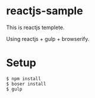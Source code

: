 # reactjs-sample

This is reactjs templete.

Using reactjs + gulp + browserify.

# Setup

```
$ npm install
$ boser install
$ gulp
```
